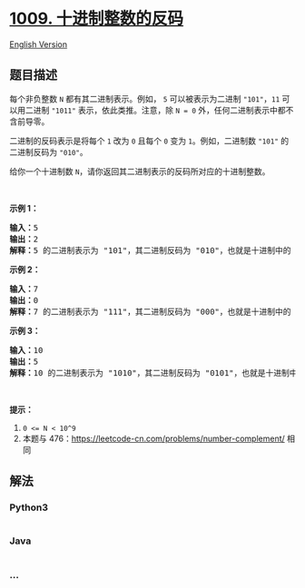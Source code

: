 # [1009. 十进制整数的反码](https://leetcode-cn.com/problems/complement-of-base-10-integer)

[English Version](/solution/1000-1099/1009.Complement%20of%20Base%2010%20Integer/README_EN.md)

## 题目描述
<!-- 这里写题目描述 -->
<p>每个非负整数&nbsp;<code>N</code>&nbsp;都有其二进制表示。例如，&nbsp;<code>5</code>&nbsp;可以被表示为二进制&nbsp;<code>&quot;101&quot;</code>，<code>11</code> 可以用二进制&nbsp;<code>&quot;1011&quot;</code>&nbsp;表示，依此类推。注意，除&nbsp;<code>N = 0</code>&nbsp;外，任何二进制表示中都不含前导零。</p>

<p>二进制的反码表示是将每个&nbsp;<code>1</code>&nbsp;改为&nbsp;<code>0</code>&nbsp;且每个&nbsp;<code>0</code>&nbsp;变为&nbsp;<code>1</code>。例如，二进制数&nbsp;<code>&quot;101&quot;</code>&nbsp;的二进制反码为&nbsp;<code>&quot;010&quot;</code>。</p>

<p>给你一个十进制数&nbsp;<code>N</code>，请你返回其二进制表示的反码所对应的十进制整数。</p>

<p>&nbsp;</p>

<ol>
</ol>

<p><strong>示例 1：</strong></p>

<pre><strong>输入：</strong>5
<strong>输出：</strong>2
<strong>解释：</strong>5 的二进制表示为 &quot;101&quot;，其二进制反码为 &quot;010&quot;，也就是十进制中的 2 。
</pre>

<p><strong>示例 2：</strong></p>

<pre><strong>输入：</strong>7
<strong>输出：</strong>0
<strong>解释：</strong>7 的二进制表示为 &quot;111&quot;，其二进制反码为 &quot;000&quot;，也就是十进制中的 0 。
</pre>

<p><strong>示例 3：</strong></p>

<pre><strong>输入：</strong>10
<strong>输出：</strong>5
<strong>解释：</strong>10 的二进制表示为 &quot;1010&quot;，其二进制反码为 &quot;0101&quot;，也就是十进制中的 5 。
</pre>

<p>&nbsp;</p>

<p><strong>提示：</strong></p>

<ol>
	<li><code>0 &lt;= N &lt; 10^9</code></li>
	<li>本题与 476：<a href="https://leetcode-cn.com/problems/number-complement/">https://leetcode-cn.com/problems/number-complement/</a> 相同</li>
</ol>



## 解法
<!-- 这里可写通用的实现逻辑 -->


<!-- tabs:start -->

### **Python3**
<!-- 这里可写当前语言的特殊实现逻辑 -->

```python

```

### **Java**
<!-- 这里可写当前语言的特殊实现逻辑 -->

```java

```

### **...**
```

```

<!-- tabs:end -->
<!-- tabs:end -->